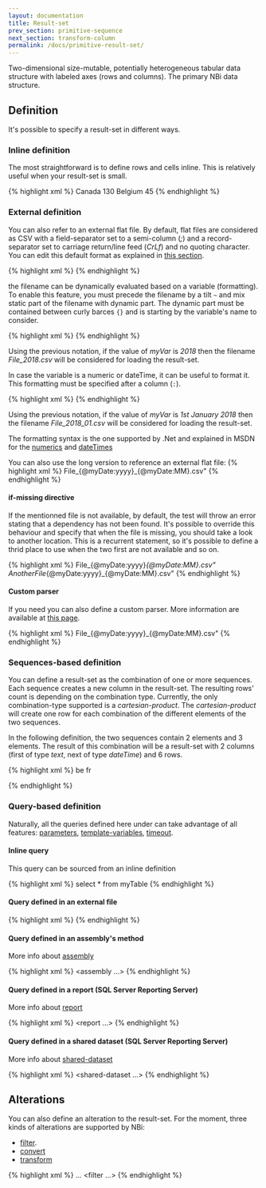 ```yaml
---
layout: documentation
title: Result-set
prev_section: primitive-sequence
next_section: transform-column
permalink: /docs/primitive-result-set/
---
```

Two-dimensional size-mutable, potentially heterogeneous tabular data structure with labeled axes (rows and columns). The primary NBi data structure.

## Definition

It's possible to specify a result-set in different ways.

### Inline definition

The most straightforward is to define rows and cells inline. This is relatively useful when your result-set is small.

{% highlight xml %}
<result-set>
  <row>
    <cell>Canada</cell>
    <cell>130</cell>
  </row>
  <row>
    <cell>Belgium</cell>
    <cell>45</cell>
  </row>
</result-set>
{% endhighlight %}

### External definition

You can also refer to an external flat file. By default, flat files are considered as CSV with a field-separator set to a semi-column (*;*) and a record-separator set to carriage return/line feed (*CrLf*) and no quoting character. You can edit this default format as explained in [this section](../config-profile-csv/).

{% highlight xml %}
<result-set file="myFile.csv"/>
{% endhighlight %}

the filename can be dynamically evaluated based on a variable (formatting). To enable this feature, you must precede the filename by a tilt ```~``` and mix static part of the filename with dynamic part. The dynamic part must be contained between curly barces ```{}``` and is starting by the variable's name to consider.

{% highlight xml %}
<result-set file="File_{@myVar}.csv"/>
{% endhighlight %}

Using the previous notation, if the value of *myVar* is *2018* then the filename *File_2018.csv* will be considered for loading the result-set.

In case the variable is a numeric or dateTime, it can be useful to format it. This formatting must be specified after a column (```:```).

{% highlight xml %}
<result-set file="File_{@myDate:yyyy}_{@myDate:MM}.csv"/>
{% endhighlight %}

Using the previous notation, if the value of *myVar* is *1st January 2018* then the filename *File_2018_01.csv* will be considered for loading the result-set.

The formatting syntax is the one supported by .Net and explained in MSDN for the [numerics](https://docs.microsoft.com/en-us/dotnet/standard/base-types/custom-numeric-format-strings) and [dateTimes](https://docs.microsoft.com/en-us/dotnet/standard/base-types/custom-date-and-time-format-strings)

You can also use the long version to reference an external flat file:
{% highlight xml %}
<result-set>
  <file>
    <path>File_{@myDate:yyyy}_{@myDate:MM}.csv"</path>
  </file>
</result-set>
{% endhighlight %}

#### if-missing directive

If the mentionned file is not available, by default, the test will throw an error stating that a dependency has not been found. It's possible to override this behaviour and specify that when the file is missing, you should take a look to another location. This is a recurrent statement, so it's possible to define a thrid place to use when the two first are not available and so on.

{% highlight xml %}
<result-set>
  <file>
    <path>File_{@myDate:yyyy}_{@myDate:MM}.csv"</path>
    <if-missing behaviour="redirect">
      <file>
        <path>AnotherFile_{@myDate:yyyy}_{@myDate:MM}.csv"</path>
      </file>
    </if-missing>
  </file>
</result-set>
{% endhighlight %}

#### Custom parser

If you need you can also define a custom parser. More information are available at [this page](../extension-flatfile/).

{% highlight xml %}
<result-set>
  <file>
    <path>File_{@myDate:yyyy}_{@myDate:MM}.csv"</path>
    <parser name="opendata"/>
  </file>
</result-set>
{% endhighlight %}

### Sequences-based definition

You can define a result-set as the combination of one or more sequences. Each sequence creates a new column in the result-set. The resulting rows' count is depending on the combination type. Currently, the only combination-type supported is a *cartesian-product*. The *cartesian-product* will create one row for each combination of the different elements of the two sequences.

In the following definition, the two sequences contain 2 elements and 3 elements. The result of this combination will be a result-set with 2 columns (first of type *text*, next of type *dateTime*) and 6 rows.

{% highlight xml %}
<sequences-combination operation="cartesian-product">
  <sequence type="text">
    <item>be</item>
    <item>fr</item>
  </sequence>
  <sequence type="dateTime">
    <loop-sentinel seed="2015-01-01" terminal="2017-01-01" step="1 year"/>
  </sequence>
</sequences-combination>

{% endhighlight %}

### Query-based definition

Naturally, all the queries defined here under can take advantage of all features: [parameters](../query-parameter), [template-variables](../query-template), [timeout](../query-timeout).

#### Inline query

This query can be sourced from an inline definition

{% highlight xml %}
<result-set>
  <query>
    select * from myTable
  </query>
<result-set>
{% endhighlight %}

#### Query defined in an external file

{% highlight xml %}
<result-set>
  <query file="myQuery.sql"/>
<result-set>
{% endhighlight %}

#### Query defined in an assembly's method

More info about [assembly](../docs/query-assembly)

{% highlight xml %}
<result-set>
  <query>
    <assembly ...>
  <query>
<result-set>
{% endhighlight %}

#### Query defined in a report (SQL Server Reporting Server)

More info about [report](../docs/query-report#dataset)

{% highlight xml %}
<result-set>
  <query>
    <report ...>
  <query>
<result-set>
{% endhighlight %}

#### Query defined in a shared dataset (SQL Server Reporting Server)

More info about [shared-dataset](../docs/shared-dataset)

{% highlight xml %}
<result-set>
  <query>
    <shared-dataset ...>
  <query>
<result-set>
{% endhighlight %}

## Alterations

You can also define an alteration to the result-set. For the moment, three kinds of alterations are supported by NBi:

* [filter](../resultset-rows-count-advanced/#filter).
* [convert](../resultset-alterations/#converts)
* [transform](../transform-column/)

{% highlight xml %}
<result-set>
  <query>
    ...
  <query>
  <alteration>
    <filter ...>
  </alteration>
<result-set>
{% endhighlight %}